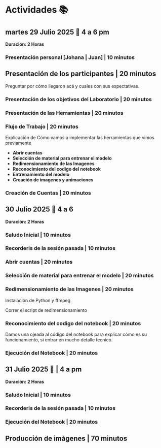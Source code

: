 # Actividades 📚

## martes 29 Julio 2025 📅 4 a 6 pm 
**Duración: 2 Horas**

### Presentación personal [Johana | Juan] | **10 minutos**

## Presentación de los participantes | **20 minutos**

Preguntar por cómo llegaron acá y cuales con sus expectativas. 

### Presentación de los objetivos del Laboratorio | **20 minutos**

### Presentación de las Herramientas | **20 minutos**

### Flujo de Trabajo  | **20 minutos**
Explicación de Cómo vamos a implementar las herramientas que vimos previamente 

* **Abrir cuentas**
* **Selección de material para entrenar el modelo**
* **Redimensionamiento de las Imagenes**
* **Reconocimiento del codigo del notebook** 
* **Entrenamiento del modelo**
* **Creación de imagenes y animaciones**

### Creación de Cuentas | **20 minutos**





## 30  Julio 2025 📅 4 a 6 
**Duración: 2 Horas**

### Saludo Inicial | **10 minutos**

### Recorderis de la sesión pasada | **10 minutos**


### Abrir cuentas | **20 minutos**

### Selección de material para entrenar el modelo | **20 minutos**

### Redimensionamiento de las Imagenes | **20 minutos**

Instalación de Python y ffmpeg

Correr el script de redimensionamiento

### Reconocimiento del codigo del notebook | **20 minutos**

Damos una ojeada al código del notebook  para explicar cómo es su funcionamiento, si entrar en mucho detalle tecnico.

### Ejecución del Notebook | **20 minutos**



## 31 Julio 2025 📅  | 4 a pm 
**Duración: 2 Horas**

### Saludo Inicial | **10 minutos**

### Recorderis de la sesión pasada | **10 minutos**

### Ejecución del Notebook | **20 minutos**

## Producción de imágenes | **70 minutos**



